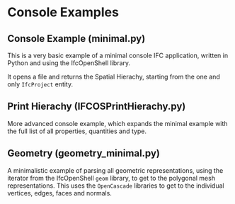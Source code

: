 # Console Examples

## Console Example (minimal.py)

This is a very basic example of a minimal console IFC application, written in Python and using the IfcOpenShell library.

It opens a file and returns the Spatial Hierachy, starting from the one and only `IfcProject` entity.

## Print Hierachy (IFCOSPrintHierachy.py)

More advanced console example, which expands the minimal example with the full list of all properties, quantities and type.

## Geometry (geometry_minimal.py)

A minimalistic example of parsing all geometric representations, using the iterator from the IfcOpenShell `geom` library, to get to the polygonal mesh representations. This uses the `OpenCascade` libraries to get to the individual vertices, edges, faces and normals.
